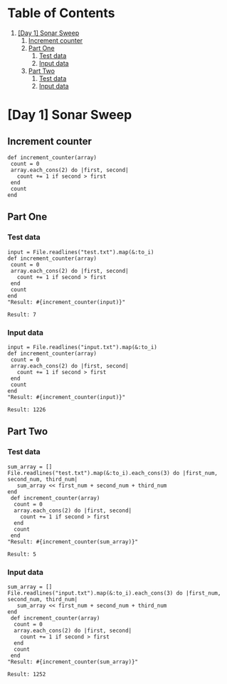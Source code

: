 
# Table of Contents

1.  [[Day 1] Sonar Sweep](#orgb237437)
    1.  [Increment counter](#org2fe7679)
    2.  [Part One](#org7f7955e)
        1.  [Test data](#org6949e99)
        2.  [Input data](#org74ad41d)
    3.  [Part Two](#org5d2dca1)
        1.  [Test data](#orgea06c8e)
        2.  [Input data](#orgac51052)


<a id="orgb237437"></a>

# [Day 1] Sonar Sweep


<a id="org2fe7679"></a>

## Increment counter

    def increment_counter(array)
     count = 0
     array.each_cons(2) do |first, second|
       count += 1 if second > first
     end
     count
    end


<a id="org7f7955e"></a>

## Part One


<a id="org6949e99"></a>

### Test data

    input = File.readlines("test.txt").map(&:to_i)
    def increment_counter(array)
     count = 0
     array.each_cons(2) do |first, second|
       count += 1 if second > first
     end
     count
    end
    "Result: #{increment_counter(input)}"

    Result: 7


<a id="org74ad41d"></a>

### Input data

    input = File.readlines("input.txt").map(&:to_i)
    def increment_counter(array)
     count = 0
     array.each_cons(2) do |first, second|
       count += 1 if second > first
     end
     count
    end
    "Result: #{increment_counter(input)}"

    Result: 1226


<a id="org5d2dca1"></a>

## Part Two


<a id="orgea06c8e"></a>

### Test data

    sum_array = []
    File.readlines("test.txt").map(&:to_i).each_cons(3) do |first_num, second_num, third_num|
       sum_array << first_num + second_num + third_num
    end
     def increment_counter(array)
      count = 0
      array.each_cons(2) do |first, second|
        count += 1 if second > first
      end
      count
     end
    "Result: #{increment_counter(sum_array)}"

    Result: 5


<a id="orgac51052"></a>

### Input data

    sum_array = []
    File.readlines("input.txt").map(&:to_i).each_cons(3) do |first_num, second_num, third_num|
       sum_array << first_num + second_num + third_num
    end
     def increment_counter(array)
      count = 0
      array.each_cons(2) do |first, second|
        count += 1 if second > first
      end
      count
     end
    "Result: #{increment_counter(sum_array)}"

    Result: 1252

